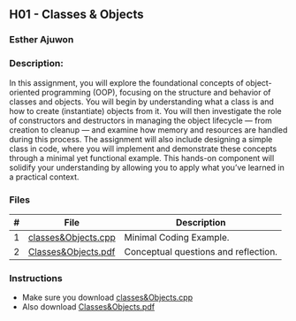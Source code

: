 ## H01 - Classes & Objects
### Esther Ajuwon
### Description:

In this assignment, you will explore the foundational concepts of object-oriented programming (OOP), 
focusing on the structure and behavior of classes and objects. You will begin by understanding what a class 
is and how to create (instantiate) objects from it. You will then investigate the role of constructors and 
destructors in managing the object lifecycle — from creation to cleanup — and examine how memory and 
resources are handled during this process.
The assignment will also include designing a simple class in code, where you will implement and demonstrate 
these concepts through a minimal yet functional example. This hands-on component will solidify your 
understanding by allowing you to apply what you’ve learned in a practical context.

### Files

|   #   | File               | Description                                        |
| :---: | ------------------ | -------------------------------------------------- |
|   1   | [classes&Objects.cpp](./classes&Objects.cpp)| Minimal Coding Example.                            |
|   2   | [Classes&Objects.pdf](./Classes&Objects.pdf)| Conceptual questions and reflection.               |



### Instructions

- Make sure you download [classes&Objects.cpp](./classes&Objects.cpp)
- Also download [Classes&Objects.pdf](./Classes&Objects.pdf) 